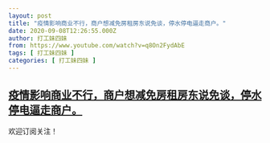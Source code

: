 ```yaml
---
layout: post
title: "疫情影响商业不行，商户想减免房租房东说免谈，停水停电逼走商户。"
date: 2020-09-08T12:26:55.000Z
author: 打工妹四妹
from: https://www.youtube.com/watch?v=q8On2FydAbE
tags: [ 打工妹四妹 ]
categories: [ 打工妹四妹 ]
---
```

<!--1599568015000-->
[疫情影响商业不行，商户想减免房租房东说免谈，停水停电逼走商户。](https://www.youtube.com/watch?v=q8On2FydAbE)
------

<div>
欢迎订阅关注！
</div>
